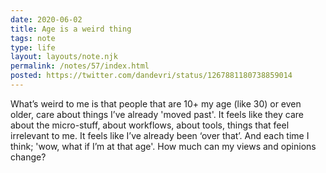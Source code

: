 ```yaml
---
date: 2020-06-02
title: Age is a weird thing
tags: note
type: life
layout: layouts/note.njk
permalink: /notes/57/index.html
posted: https://twitter.com/dandevri/status/1267881180738859014
---
```


What’s weird to me is that people that are 10+ my age (like 30) or even older, care about things I’ve already 'moved past'. It feels like they care about the micro-stuff, about workflows, about tools, things that feel irrelevant to me. It feels like I’ve already been ‘over that’. And each time I think; 'wow, what if I’m at that age'. How much can my views and opinions change?
